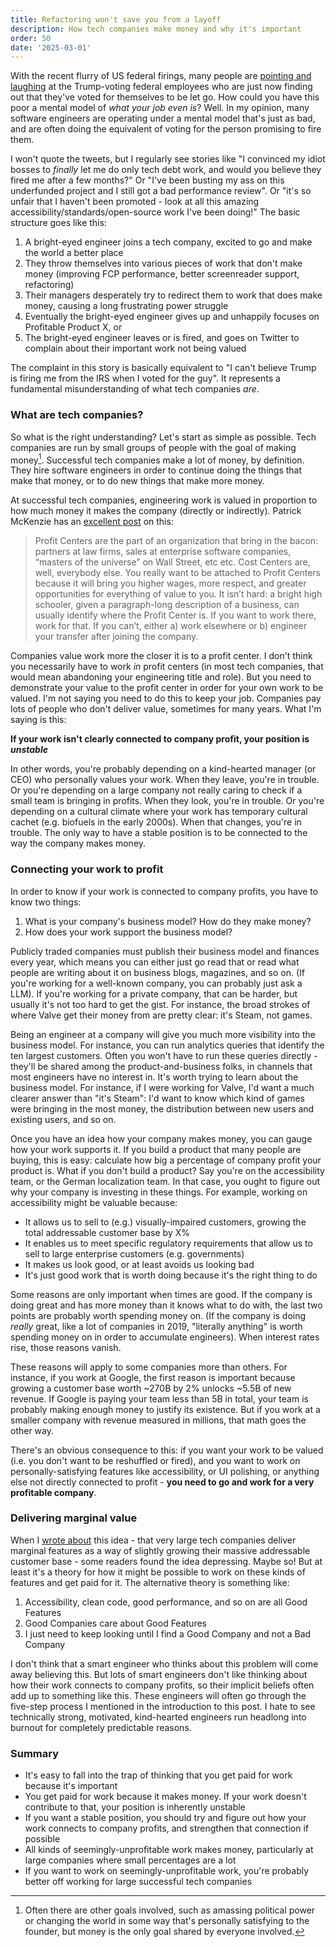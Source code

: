 ```yaml
---
title: Refactoring won't save you from a layoff
description: How tech companies make money and why it's important
order: 50
date: '2025-03-01'
---
```


With the recent flurry of US federal firings, many people are [pointing and laughing](https://www.washingtonpost.com/politics/2025/02/27/fired-federal-worker-trump-voter/) at the Trump-voting federal employees who are just now finding out that they've voted for themselves to be let go. How could you have this poor a mental model of _what your job even is_? Well. In my opinion, many software engineers are operating under a mental model that's just as bad, and are often doing the equivalent of voting for the person promising to fire them.

I won't quote the tweets, but I regularly see stories like "I convinced my idiot bosses to _finally_ let me do only tech debt work, and would you believe they fired me after a few months?" Or "I've been busting my ass on this underfunded project and I still got a bad performance review". Or "it's so unfair that I haven't been promoted - look at all this amazing accessibility/standards/open-source work I've been doing!" The basic structure goes like this:

1. A bright-eyed engineer joins a tech company, excited to go and make the world a better place
2. They throw themselves into various pieces of work that don't make money (improving FCP performance, better screenreader support, refactoring)
3. Their managers desperately try to redirect them to work that does make money, causing a long frustrating power struggle
4. Eventually the bright-eyed engineer gives up and unhappily focuses on Profitable Product X, or
5. The bright-eyed engineer leaves or is fired, and goes on Twitter to complain about their important work not being valued

The complaint in this story is basically equivalent to "I can't believe Trump is firing me from the IRS when I voted for the guy". It represents a fundamental misunderstanding of what tech companies _are_.

### What are tech companies?

So what is the right understanding? Let's start as simple as possible. Tech companies are run by small groups of people with the goal of making money[^1]. Successful tech companies make a lot of money, by definition. They hire software engineers in order to continue doing the things that make that money, or to do new things that make more money.

At successful tech companies, engineering work is valued in proportion to how much money it makes the company (directly or indirectly). Patrick McKenzie has an [excellent post](https://www.kalzumeus.com/2011/10/28/dont-call-yourself-a-programmer/) on this:

  > Profit Centers are the part of an organization that bring in the bacon: partners at law firms, sales at enterprise software companies, “masters of the universe” on Wall Street, etc etc.  Cost Centers are, well, everybody else.  You really want to be attached to Profit Centers because it will bring you higher wages, more respect, and greater opportunities for everything of value to you.  It isn’t hard: a bright high schooler, given a paragraph-long description of a business, can usually identify where the Profit Center is.  If you want to work there, work for that.  If you can’t, either a) work elsewhere or b) engineer your transfer after joining the company.

Companies value work more the closer it is to a profit center. I don't think you necessarily have to work _in_ profit centers (in most tech companies, that would mean abandoning your engineering title and role). But you need to demonstrate your value to the profit center in order for your own work to be valued. I'm not saying you need to do this to keep your job. Companies pay lots of people who don't deliver value, sometimes for many years. What I'm saying is this:

**If your work isn't clearly connected to company profit, your position is _unstable_**

In other words, you're probably depending on a kind-hearted manager (or CEO) who personally values your work. When they leave, you're in trouble. Or you're depending on a large company not really caring to check if a small team is bringing in profits. When they look, you're in trouble. Or you're depending on a cultural climate where your work has temporary cultural cachet (e.g. biofuels in the early 2000s). When that changes, you're in trouble. The only way to have a stable position is to be connected to the way the company makes money.

### Connecting your work to profit

In order to know if your work is connected to company profits, you have to know two things:

1. What is your company's business model? How do they make money?
2. How does your work support the business model?

Publicly traded companies must publish their business model and finances every year, which means you can either just go read that or read what people are writing about it on business blogs, magazines, and so on. (If you're working for a well-known company, you can probably just ask a LLM). If you're working for a private company, that can be harder, but usually it's not too hard to get the gist. For instance, the broad strokes of where Valve get their money from are pretty clear: it's Steam, not games.

Being an engineer at a company will give you much more visibility into the business model. For instance, you can run analytics queries that identify the ten largest customers. Often you won't have to run these queries directly - they'll be shared among the product-and-business folks, in channels that most engineers have no interest in. It's worth trying to learn about the business model. For instance, if I were working for Valve, I'd want a much clearer answer than "it's Steam": I'd want to know which kind of games were bringing in the most money, the distribution between new users and existing users, and so on.

Once you have an idea how your company makes money, you can gauge how your work supports it. If you build a product that many people are buying, this is easy: calculate how big a percentage of company profit your product is. What if you don't build a product? Say you're on the accessibility team, or the German localization team. In that case, you ought to figure out why your company is investing in these things. For example, working on accessibility might be valuable because:

- It allows us to sell to (e.g.) visually-impaired customers, growing the total addressable customer base by X%
- It enables us to meet specific regulatory requirements that allow us to sell to large enterprise customers (e.g. governments)
- It makes us look good, or at least avoids us looking bad
- It's just good work that is worth doing because it's the right thing to do

Some reasons are only important when times are good. If the company is doing great and has more money than it knows what to do with, the last two points are probably worth spending money on. (If the company is doing _really_ great, like a lot of companies in 2019, "literally anything" is worth spending money on in order to accumulate engineers). When interest rates rise, those reasons vanish.

These reasons will apply to some companies more than others. For instance, if you work at Google, the first reason is important because growing a customer base worth ~270B by 2% unlocks ~5.5B of new revenue. If Google is paying your team less than 5B in total, your team is probably making enough money to justify its existence. But if you work at a smaller company with revenue measured in millions, that math goes the other way.

There's an obvious consequence to this: if you want your work to be valued (i.e. you don't want to be reshuffled or fired), and you want to work on personally-satisfying features like accessibility, or UI polishing, or anything else not directly connected to profit - **you need to go and work for a very profitable company**.

### Delivering marginal value

When I [wrote about](/difficulty-in-big-tech) this idea - that very large tech companies deliver marginal features as a way of slightly growing their massive addressable customer base - some readers found the idea depressing. Maybe so! But at least it's a theory for how it might be possible to work on these kinds of features and get paid for it. The alternative theory is something like:

1. Accessibility, clean code, good performance, and so on are all Good Features
2. Good Companies care about Good Features
3. I just need to keep looking until I find a Good Company and not a Bad Company

I don't think that a smart engineer who thinks about this problem will come away believing this. But lots of smart engineers don't like thinking about how their work connects to company profits, so their implicit beliefs often add up to something like this. These engineers will often go through the five-step process I mentioned in the introduction to this post. I hate to see technically strong, motivated, kind-hearted engineers run headlong into burnout for completely predictable reasons.

### Summary

- It's easy to fall into the trap of thinking that you get paid for work because it's important
- You get paid for work because it makes money. If your work doesn't contribute to that, your position is inherently unstable
- If you want a stable position, you should try and figure out how your work connects to company profits, and strengthen that connection if possible
- All kinds of seemingly-unprofitable work makes money, particularly at large companies where small percentages are a lot
- If you want to work on seemingly-unprofitable work, you're probably better off working for large successful tech companies

[^1]: Often there are other goals involved, such as amassing political power or changing the world in some way that's personally satisfying to the founder, but money is the only goal shared by everyone involved.